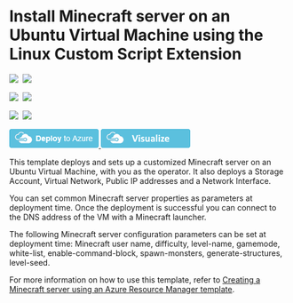 # Install Minecraft server on an Ubuntu Virtual Machine using the Linux Custom Script Extension

<IMG SRC="https://azbotstorage.blob.core.windows.net/badges/minecraft-on-ubuntu/PublicLastTestDate.svg" />&nbsp;
<IMG SRC="https://azbotstorage.blob.core.windows.net/badges/minecraft-on-ubuntu/PublicDeployment.svg" />&nbsp;

<IMG SRC="https://azbotstorage.blob.core.windows.net/badges/minecraft-on-ubuntu/FairfaxLastTestDate.svg" />&nbsp;
<IMG SRC="https://azbotstorage.blob.core.windows.net/badges/minecraft-on-ubuntu/FairfaxDeployment.svg" />&nbsp;

<IMG SRC="https://azbotstorage.blob.core.windows.net/badges/minecraft-on-ubuntu/BestPracticeResult.svg" />&nbsp;
<IMG SRC="https://azbotstorage.blob.core.windows.net/badges/minecraft-on-ubuntu/CredScanResult.svg" />&nbsp;

<a href="https://portal.azure.com/#create/Microsoft.Template/uri/https%3A%2F%2Fraw.githubusercontent.com%2FAzure%2Fazure-quickstart-templates%2Fmaster%2Fminecraft-on-ubuntu%2Fazuredeploy.json" target="_blank">
    <img src="https://raw.githubusercontent.com/Azure/azure-quickstart-templates/master/1-CONTRIBUTION-GUIDE/images/deploytoazure.png"/>
</a>
<a href="http://armviz.io/#/?load=https%3A%2F%2Fraw.githubusercontent.com%2FAzure%2Fazure-quickstart-templates%2Fmaster%2Fminecraft-on-ubuntu%2Fazuredeploy.json" target="_blank">
    <img src="https://raw.githubusercontent.com/Azure/azure-quickstart-templates/master/1-CONTRIBUTION-GUIDE/images/visualizebutton.png"/>
</a>

This template deploys and sets up a customized Minecraft server on an Ubuntu Virtual Machine, with you as the operator. It also deploys a Storage Account, Virtual Network, Public IP addresses and a Network Interface.

You can set common Minecraft server properties as parameters at deployment time. Once the deployment is successful you can connect to the DNS address of the VM with a Minecraft launcher. 

The following Minecraft server configuration parameters can be set at deployment time: Minecraft user name, difficulty, level-name, gamemode, white-list, enable-command-block, spawn-monsters, generate-structures, level-seed.

For more information on how to use this template, refer to <a href="https://msftstack.wordpress.com/2015/09/05/creating-a-minecraft-server-using-an-azure-resource-manager-template/">Creating a Minecraft server using an Azure Resource Manager template</a>.
